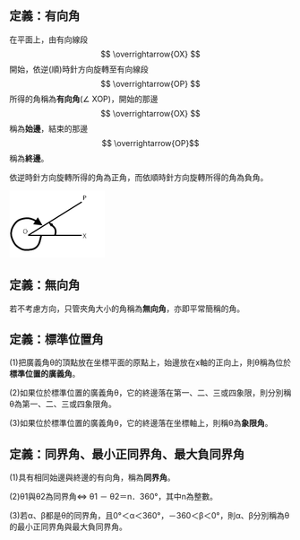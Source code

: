 ## 定義：有向角

在平面上，由有向線段$$ \overrightarrow{OX} $$  開始，依逆\(順\)時針方向旋轉至有向線段 $$ \overrightarrow{OP} $$所得的角稱為**有向角**\(∠ XOP\)，開始的那邊$$ \overrightarrow{OX} $$稱為**始邊**，結束的那邊$$ \overrightarrow{OP}$$稱為**終邊**。

依逆時針方向旋轉所得的角為正角，而依順時針方向旋轉所得的角為負角。

![](/assets/import.png)

## 定義：無向角

若不考慮方向，只管夾角大小的角稱為**無向角**，亦即平常簡稱的角。

## 定義：標準位置角

\(1\)把廣義角θ的頂點放在坐標平面的原點上，始邊放在x軸的正向上，則θ稱為位於**標準位置的廣義角**。

\(2\)如果位於標準位置的廣義角θ，它的終邊落在第一、二、三或四象限，則分別稱θ為第一、二、三或四象限角。

\(3\)如果位於標準位置的廣義角θ，它的終邊落在坐標軸上，則稱θ為**象限角**。

## 定義：同界角、最小正同界角、最大負同界角

\(1\)具有相同始邊與終邊的有向角，稱為**同界角**。

\(2\)θ1與θ2為同界角⇔ θ1 － θ2＝n．360°，其中n為整數。

\(3\)若α、β都是θ的同界角，且0°＜α＜360°，－360＜β＜0°，則α、β分別稱為θ的最小正同界角與最大負同界角。

## 




